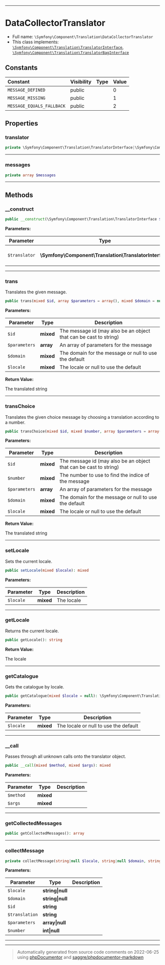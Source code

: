 ***

# DataCollectorTranslator





* Full name: `\Symfony\Component\Translation\DataCollectorTranslator`
* This class implements:
[`\Symfony\Component\Translation\TranslatorInterface`](./TranslatorInterface.md), [`\Symfony\Component\Translation\TranslatorBagInterface`](./TranslatorBagInterface.md)


## Constants

| Constant | Visibility | Type | Value |
|:---------|:-----------|:-----|:------|
|`MESSAGE_DEFINED`|public| |0|
|`MESSAGE_MISSING`|public| |1|
|`MESSAGE_EQUALS_FALLBACK`|public| |2|

## Properties


### translator



```php
private \Symfony\Component\Translation\TranslatorInterface|\Symfony\Component\Translation\TranslatorBagInterface $translator
```






***

### messages



```php
private array $messages
```






***

## Methods


### __construct



```php
public __construct(\Symfony\Component\Translation\TranslatorInterface $translator): mixed
```








**Parameters:**

| Parameter | Type | Description |
|-----------|------|-------------|
| `$translator` | **\Symfony\Component\Translation\TranslatorInterface** | The translator must implement TranslatorBagInterface |




***

### trans

Translates the given message.

```php
public trans(mixed $id, array $parameters = array(), mixed $domain = null, mixed $locale = null): string
```








**Parameters:**

| Parameter | Type | Description |
|-----------|------|-------------|
| `$id` | **mixed** | The message id (may also be an object that can be cast to string) |
| `$parameters` | **array** | An array of parameters for the message |
| `$domain` | **mixed** | The domain for the message or null to use the default |
| `$locale` | **mixed** | The locale or null to use the default |


**Return Value:**

The translated string



***

### transChoice

Translates the given choice message by choosing a translation according to a number.

```php
public transChoice(mixed $id, mixed $number, array $parameters = array(), mixed $domain = null, mixed $locale = null): string
```








**Parameters:**

| Parameter | Type | Description |
|-----------|------|-------------|
| `$id` | **mixed** | The message id (may also be an object that can be cast to string) |
| `$number` | **mixed** | The number to use to find the indice of the message |
| `$parameters` | **array** | An array of parameters for the message |
| `$domain` | **mixed** | The domain for the message or null to use the default |
| `$locale` | **mixed** | The locale or null to use the default |


**Return Value:**

The translated string



***

### setLocale

Sets the current locale.

```php
public setLocale(mixed $locale): mixed
```








**Parameters:**

| Parameter | Type | Description |
|-----------|------|-------------|
| `$locale` | **mixed** | The locale |




***

### getLocale

Returns the current locale.

```php
public getLocale(): string
```









**Return Value:**

The locale



***

### getCatalogue

Gets the catalogue by locale.

```php
public getCatalogue(mixed $locale = null): \Symfony\Component\Translation\MessageCatalogueInterface
```








**Parameters:**

| Parameter | Type | Description |
|-----------|------|-------------|
| `$locale` | **mixed** | The locale or null to use the default |




***

### __call

Passes through all unknown calls onto the translator object.

```php
public __call(mixed $method, mixed $args): mixed
```








**Parameters:**

| Parameter | Type | Description |
|-----------|------|-------------|
| `$method` | **mixed** |  |
| `$args` | **mixed** |  |




***

### getCollectedMessages



```php
public getCollectedMessages(): array
```











***

### collectMessage



```php
private collectMessage(string|null $locale, string|null $domain, string $id, string $translation, array|null $parameters = array(), int|null $number = null): mixed
```








**Parameters:**

| Parameter | Type | Description |
|-----------|------|-------------|
| `$locale` | **string&#124;null** |  |
| `$domain` | **string&#124;null** |  |
| `$id` | **string** |  |
| `$translation` | **string** |  |
| `$parameters` | **array&#124;null** |  |
| `$number` | **int&#124;null** |  |




***


***
> Automatically generated from source code comments on 2022-06-25 using [phpDocumentor](http://www.phpdoc.org/) and [saggre/phpdocumentor-markdown](https://github.com/Saggre/phpDocumentor-markdown)
